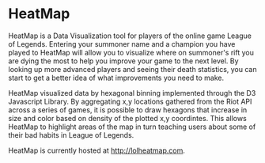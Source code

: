 # HeatMap

HeatMap is a Data Visualization tool for players of the online game League of Legends. Entering your summoner name and a 
champion you have played to HeatMap will allow you to visualize where on summoner's rift you are dying the most to help you
improve your game to the next level. By looking up more advanced players and seeing their death statistics, you can start 
to get a better idea of what improvements you need to make. 

HeatMap visualized data by hexagonal binning implemented through the D3 Javascript Library. By aggregating x,y locations 
gathered from the Riot API across a series of games, it is possible to draw hexagons that increase in size and color based 
on density of the plotted x,y coordintes. This allows HeatMap to highlight areas of the map in turn teaching users about
some of their bad habits in League of Legends. 

HeatMap is currently hosted at http://lolheatmap.com. 
